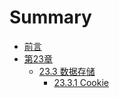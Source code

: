 # Summary

* [前言](README.md)
* [第23章](./Ch23/23.md)
    * [23.3 数据存储](./Ch23/23.3.md)
        * [23.3.1 Cookie](./Ch23/23.3.1.md)

